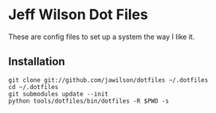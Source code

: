# Jeff Wilson Dot Files #

These are config files to set up a system the way I like it.


## Installation ##

    git clone git://github.com/jawilson/dotfiles ~/.dotfiles
    cd ~/.dotfiles
    git submodules update --init
    python tools/dotfiles/bin/dotfiles -R $PWD -s
